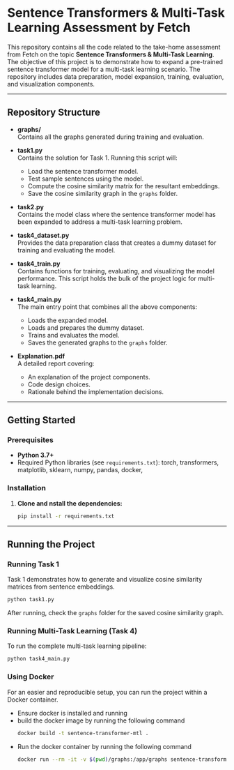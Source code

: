 # Sentence Transformers & Multi-Task Learning Assessment by Fetch

This repository contains all the code related to the take-home assessment from Fetch on the topic **Sentence Transformers & Multi-Task Learning**. The objective of this project is to demonstrate how to expand a pre-trained sentence transformer model for a multi-task learning scenario. The repository includes data preparation, model expansion, training, evaluation, and visualization components.

---

## Repository Structure

- **graphs/**  
  Contains all the graphs generated during training and evaluation.

- **task1.py**  
  Contains the solution for Task 1. Running this script will:
  - Load the sentence transformer model.
  - Test sample sentences using the model.
  - Compute the cosine similarity matrix for the resultant embeddings.
  - Save the cosine similarity graph in the `graphs` folder.

- **task2.py**  
  Contains the model class where the sentence transformer model has been expanded to address a multi-task learning problem.

- **task4_dataset.py**  
  Provides the data preparation class that creates a dummy dataset for training and evaluating the model.

- **task4_train.py**  
  Contains functions for training, evaluating, and visualizing the model performance. This script holds the bulk of the project logic for multi-task learning.

- **task4_main.py**  
  The main entry point that combines all the above components:
  - Loads the expanded model.
  - Loads and prepares the dummy dataset.
  - Trains and evaluates the model.
  - Saves the generated graphs to the `graphs` folder.

- **Explanation.pdf**  
  A detailed report covering:
  - An explanation of the project components.
  - Code design choices.
  - Rationale behind the implementation decisions.

---

## Getting Started

### Prerequisites

- **Python 3.7+**
- Required Python libraries (see `requirements.txt`):
  torch,
  transformers,
  matplotlib,
  sklearn,
  numpy,
  pandas,
  docker,

### Installation

1. **Clone and nstall the dependencies:**

   ```bash
   pip install -r requirements.txt
   ```
---

## Running the Project

### Running Task 1

Task 1 demonstrates how to generate and visualize cosine similarity matrices from sentence embeddings.

```bash
python task1.py
```
After running, check the `graphs` folder for the saved cosine similarity graph.

### Running Multi-Task Learning (Task 4)

To run the complete multi-task learning pipeline:

```bash
python task4_main.py
```

### Using Docker

For an easier and reproducible setup, you can run the project within a Docker container.
- Ensure docker is installed and running
- build the docker image by running the following command
  ```bash
  docker build -t sentence-transformer-mtl .
  ```
- Run the docker container by running the following command
  ```bash
  docker run --rm -it -v $(pwd)/graphs:/app/graphs sentence-transformer-mtl
  ```


